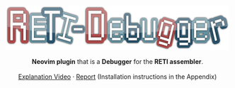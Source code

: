 <div align="center">
  <a href="https://github.com/freiburg-missing-semester-course/project-matthejue">
    <img src="./misc/logo6.png" alt="Logo" height="100px">
  </a>

  <p align="center">
    <strong>Neovim plugin</strong> that is a <strong>Debugger</strong> for the <strong>RETI assembler</strong>.
    <br />
    <br />
    <a href="https://youtu.be/Y9PtgwD9vg4">Explanation Video</a>
    ·
    <a href="https://github.com/matthejue/RETI-Debugger_Documentation/releases/download/master/Report.pdf">Report</a> (Installation instructions in the Appendix)
    <br />
  </p>
</div>

